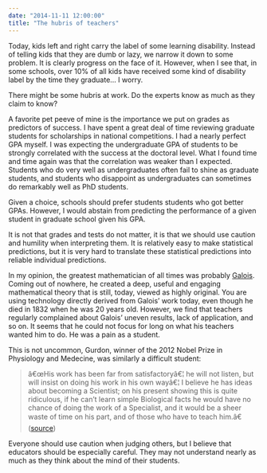 ```yaml
---
date: "2014-11-11 12:00:00"
title: "The hubris of teachers"
---
```




Today, kids left and right carry the label of some learning disability. Instead of telling kids that they are dumb or lazy, we narrow it down to some problem. It is clearly progress on the face of it. However, when I see that, in some schools, over 10% of all kids have received some kind of disability label by the time they graduate&hellip; I worry.

There might be some hubris at work. Do the experts know as much as they claim to know?

A favorite pet peeve of mine is the importance we put on grades as predictors of success. I have spent a great deal of time reviewing graduate students for scholarships in national competitions. I had a nearly perfect GPA myself. I was expecting the undergraduate GPA of students to be strongly correlated with the success at the doctoral level. What I found time and time again was that the correlation was weaker than I expected. Students who do very well as undergraduates often fail to shine as graduate students, and students who disappoint as undergraduates can sometimes do remarkably well as PhD students.

Given a choice, schools should prefer students students who got better GPAs. However, I would abstain from predicting the performance of a given student in graduate school given his GPA.

It is not that grades and tests do not matter, it is that we should use caution and humility when interpreting them. It is relatively easy to make statistical predictions, but it is very hard to translate these statistical predictions into reliable individual predictions.

In my opinion, the greatest mathematician of all times was probably [Galois](https://en.wikipedia.org/wiki/%C3%89variste_Galois). Coming out of nowhere, he created a deep, useful and engaging mathematical theory that is still, today, viewed as highly original. You are using technology directly derived from Galois&rsquo; work today, even though he died in 1832 when he was 20 years old. However, we find that teachers regularly complained about Galois&rsquo; uneven results, lack of application, and so on. It seems that he could not focus for long on what his teachers wanted him to do. He was a pain as a student.

This is not uncommon, Gurdon, winner of the 2012 Nobel Prize in Physiology and Medecine, was similarly a difficult student:

> â€œHis work has been far from satisfactoryâ€¦ he will not listen, but will insist on doing his work in his own wayâ€¦ I believe he has ideas about becoming a Scientist; on his present showing this is quite ridiculous, if he can&rsquo;t learn simple Biological facts he would have no chance of doing the work of a Specialist, and it would be a sheer waste of time on his part, and of those who have to teach him.â€ ([source](http://www.creativitypost.com/psychology/the_creative_gifts_of_adhd#sthash.pzJN0XNV.dpuf))


Everyone should use caution when judging others, but I believe that educators should be especially careful. They may not understand nearly as much as they think about the mind of their students.

